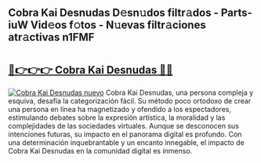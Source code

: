 ## Cobra Kai Desnudas D𝚎sn𝚞dos filtr𝚊dos - Parts-iuW Vid𝚎os f𝚘tos - N𝚞evas filtr𝚊ciones atr𝚊ctivas n1FMF

# <h2><a href="http://mb2d8z.tromn.icu/?c=Cobra+Kai+Desnudas">🔗👉👉👉 Cobra Kai Desnudas 🔗🔗</a></h2>

[![Cobra Kai Desnudas nuevo](https://i.imgur.com/pEAQMta.gif)](http://mb2d8z.tromn.icu/?c=Cobra+Kai+Desnudas)
Cobra Kai Desnudas, una persona compleja y esquiva, desafía la categorización fácil. Su método poco ortodoxo de crear una persona en línea ha magnetizado y ofendido a los espectadores, estimulando debates sobre la expresión artística, la moralidad y las complejidades de las sociedades virtuales. Aunque se desconocen sus intenciones futuras, su impacto en el panorama digital es profundo. Con una determinación inquebrantable y un encanto innegable, el impacto de Cobra Kai Desnudas en la comunidad digital es inmenso.
